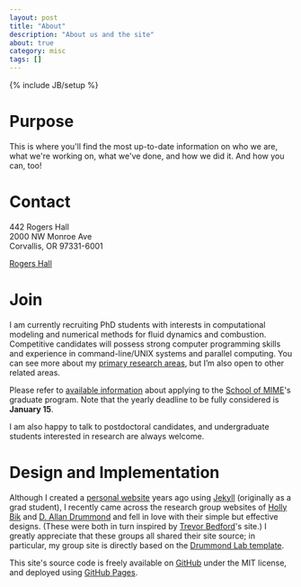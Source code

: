 ```yaml
---
layout: post
title: "About"
description: "About us and the site"
about: true
category: misc
tags: []
---
```

{% include JB/setup %}

<a name="purpose"></a>
# Purpose

This is where you'll find the most up-to-date information on who we are, what we're working on, what we've done, and how we did it. And how you can, too!

<a name="contact"></a>
# Contact

<i class="fa fa-building" aria-hidden="true"></i> 442 Rogers Hall<br/>
2000 NW Monroe Ave<br/>
Corvallis, OR 97331-6001

<i class="fa fa-map" aria-hidden="true"></i> [Rogers Hall][map]

<a name="join"></a>
# Join

I am currently recruiting PhD students with interests in computational modeling and numerical methods for fluid dynamics and combustion. Competitive candidates will possess strong computer programming skills and experience in command-line/UNIX systems and parallel computing. You can see more about my [primary research areas](/projects/), but I’m also open to other related areas.

Please refer to [available information](http://mime.oregonstate.edu/school-mime-graduate-school-admissions-faq) about applying to the [School of MIME]'s graduate program. Note that the yearly deadline to be fully considered is **January 15**.

I am also happy to talk to postdoctoral candidates, and undergraduate students interested in research are always welcome.

<a name="design"></a>
# Design and Implementation

Although I created a [personal website](http://kyleniemeyer.com) years ago using [Jekyll] (originally as a grad student), I recently came across the research group websites of [Holly Bik] and [D. Allan Drummond] and fell in love with their simple but effective designs. (These were both in turn inspired by [Trevor Bedford]'s site.) I greatly appreciate that these groups all shared their site source; in particular, my group site is directly based on the [Drummond Lab template].

This site's source code is freely available on [GitHub] under the MIT license, and deployed using [GitHub Pages].


[map]: https://www.google.com/maps/place/2000+NW+Monroe+Ave+Rogers+Hall,+Corvallis,+OR+97331/@44.5676595,-123.2778772,17z/data=!3m1!4b1!4m5!3m4!1s0x54c040bdca28e213:0xab89a4de35b9ac5a!8m2!3d44.5676557!4d-123.2756885?hl=en
[Jekyll]: https://jekyllrb.com/
[Holly Bik]: https://biklab.github.io/
[D. Allan Drummond]: http://drummondlab.org/
[Trevor Bedford]: http://bedford.io/
[Drummond Lab template]: http://drummondlab.org/about.html
[GitHub Pages]: https://pages.github.com/
[GitHub]: https://github.com/Niemeyer-Research-Group/niemeyer-research-group.github.io
[School of MIME]: http://mime.oregonstate.edu/
